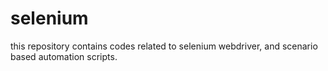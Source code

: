# selenium
this repository contains codes related to selenium webdriver, and scenario based automation scripts.
